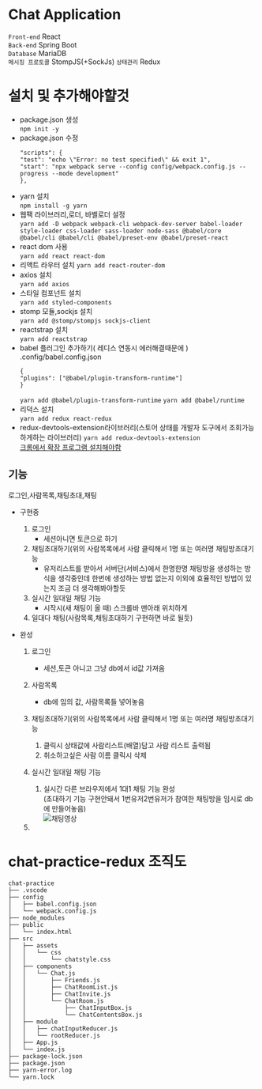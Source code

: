 # Chat Application

`Front-end` React  
`Back-end` Spring Boot   
`Database` MariaDB  
`메시징 프로토콜` StompJS(+SockJs)
`상태관리` Redux

# 설치 및 추가해야햘것
- package.json 생성  
`npm init -y`
- package.json 수정  
    ```
    "scripts": {
    "test": "echo \"Error: no test specified\" && exit 1",
    "start": "npx webpack serve --config config/webpack.config.js --progress --mode development"
  },
    ```
- yarn 설치  
`npm install -g yarn`
- 웹팩 라이브러리,로더, 바벨로더 설정  
`yarn add -D webpack webpack-cli webpack-dev-server babel-loader style-loader css-loader sass-loader node-sass @babel/core @babel/cli @babel/cli @babel/preset-env @babel/preset-react`
- react dom 사용  
`yarn add react react-dom`
- 리액트 라우터 설치
`yarn add react-router-dom`
- axios 설치  
`yarn add axios`
- 스타일 컴포넌트 설치  
`yarn add styled-components`
- stomp 모듈,sockjs 설치  
`yarn add @stomp/stompjs sockjs-client`
- reactstrap 설치  
`yarn add reactstrap`
- babel 플러그인 추가하기( 레디스 연동시 에러해결때문에 )  
    .config/babel.config.json
    ```
    {
    "plugins": ["@babel/plugin-transform-runtime"]
    }
    ```
    `yarn add @babel/plugin-transform-runtime`
    `yarn add @babel/runtime`
- 리덕스 설치  
`yarn add redux react-redux`
- redux-devtools-extension라이브러리(스토어 상태를 개발자 도구에서 조회가능하게하는 라이브러리)
`yarn add redux-devtools-extension`  
 [크롬에서 확장 프로그램 설치해야함](https://chrome.google.com/webstore/detail/redux-devtools/lmhkpmbekcpmknklioeibfkpmmfibljd)

## 기능  
로그인,사람목록,채팅초대,채팅

- 구현중  
    1. 로그인
        - 세션아니면 토큰으로 하기
    2. 채팅초대하기(위의 사람목록에서 사람 클릭해서 1명 또는 여러명 채팅방초대기능   
        - 유저리스트를 받아서 서버단(서비스)에서 한명한명 채팅방을 생성하는 방식을 생각중인데  한번에 생성하는 방법 없는지 이외에 효율적인 방법이 있는지 조금   더 생각해봐야할듯
    3. 실시간 일대일 채팅 기능
        - 시작시(새 채팅이 올 때) 스크롤바 맨아래 위치하게
    4. 일대다 채팅(사람목록,채팅초대하기 구현하면 바로 될듯)  

   
- 완성  
    1. 로그인   
        - 세션,토큰 아니고 그냥 db에서 id값 가져옴  
    2. 사람목록  
        - db에 임의 값, 사람목록들 넣어놓음  
    3. 채팅초대하기(위의 사람목록에서 사람 클릭해서 1명 또는 여러명 채팅방초대기능   
        1. 클릭시 상태값에 사람리스트(배열)담고 사람 리스트 출력됨  
        2. 취소하고싶은 사람 이름 클릭시 삭제  
        
    4. 실시간 일대일 채팅 기능  
        1. 실시간 다른 브라우저에서 1대1 채팅 기능 완성  
                (초대하기 기능 구현안돼서 1번유저2번유저가 참여한 채팅방을 임시로 db에 만들어놓음)    
        ![채팅영상](https://user-images.githubusercontent.com/60701130/159219500-6a4b8b83-f370-4f35-8e77-543a761184bf.gif)  
    5.  

# chat-practice-redux 조직도  
```
chat-practice  
├── .vscode  
├── config
│   ├── babel.config.json  
│   └── webpack.config.js  
├── node_modules  
├── public  
│   └── index.html  
├── src  
│   ├── assets  
│   │   └── css  
│   │       └── chatstyle.css  
│   ├── components  
│   │   └── Chat.js  
│   │       ├── Friends.js  
│   │       ├── ChatRoomList.js  
│   │       ├── ChatInvite.js  
│   │       └── ChatRoom.js  
│   │           ├── ChatInputBox.js  
│   │           └── ChatContentsBox.js  
│   ├── module
│   │   ├── chatInputReducer.js
│   │   └── rootReducer.js
│   ├── App.js  
│   └── index.js  
├── package-lock.json  
├── package.json  
├── yarn-error.log  
└── yarn.lock  
```
